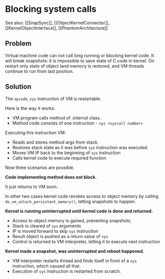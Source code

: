# Blocking system calls

See also: [[SnapSync]], [[ObjectKernelConnector]], [[KernelObjectInterface]], [[PhantomArchitecture]]

## Problem

Virtual machine code can not call long running or blocking kernel code. It will
break snapshots: it is impossible to save state of C code in kernel. On restart
only state of object land memory is restored, and VM threads continue to run from
last position.

## Solution

The ```opcode_sys``` instruction of VM is restartable.

Here is the way it works:

* VM program calls method of .internal class.
* Method code consists of one instruction - `sys <syscall number>`

Executing this instruction VM:

* Reads and stores method args from stack.
* Restores stack state as it was before `sys` instruction was executed.
* Moves VM IP back to the beginning of `sys` instruction
* Calls kernel code to execute required function

Now three scenarios are possible.

**Code implementing method does not block.**

It just returns to VM soon.

In other two cases kernel code revokes access to object memory by calling ```do_vm_unlock_persistent_memory()```, letting snapshots to happen.

**Kernel is running uninterrupted until kernel code is done and returned.** 

* Access to object memory is gained, preventing snapshots.
* Stack is cleared of `sys` arguments
* IP is moved forward to skip `sys` instruction
* Result object is pushed as a return value of `sys`
* Control is returned to VM interpreter, letting it to execute next instruction

**Kernel made a snapshot, was uninterrupted and reboot happened.**

* VM interpreter restarts thread and finds itself in front of a `sys` instruction, which caused all that.
* Execution of `sys` instruction is restarted from scratch.

